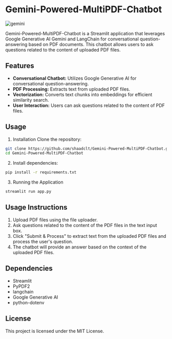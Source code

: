 # Gemini-Powered-MultiPDF-Chatbot

![gemini](https://github.com/shaadclt/Gemini-LangChain-MultiPDF-Chatbot/assets/98437584/9c826ccf-6dca-40fb-86b6-ab77bb2c9e3f)

Gemini-Powered-MultiPDF-Chatbot is a Streamlit application that leverages Google Generative AI Gemini and LangChain for conversational question-answering based on PDF documents. This chatbot allows users to ask questions related to the content of uploaded PDF files.

## Features
- **Conversational Chatbot:** Utilizes Google Generative AI for conversational question-answering.
- **PDF Processing:** Extracts text from uploaded PDF files.
- **Vectorization:** Converts text chunks into embeddings for efficient similarity search.
- **User Interaction:** Users can ask questions related to the content of PDF files.

## Usage
1. Installation
Clone the repository:

```bash
git clone https://github.com/shaadclt/Gemini-Powered-MultiPDF-Chatbot.git
cd Gemini-Powered-MultiPDF-Chatbot
```

2. Install dependencies:

```bash
pip install -r requirements.txt
```

3. Running the Application
```bash
streamlit run app.py
```

## Usage Instructions
   
1. Upload PDF files using the file uploader.
2. Ask questions related to the content of the PDF files in the text input box.
3. Click "Submit & Process" to extract text from the uploaded PDF files and process the user's question.
4. The chatbot will provide an answer based on the context of the uploaded PDF files.
   
## Dependencies
- Streamlit
- PyPDF2
- langchain
- Google Generative AI
- python-dotenv

## License
This project is licensed under the MIT License.
